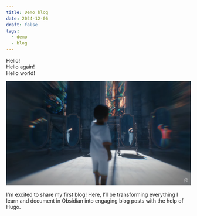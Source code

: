 ```yaml
---
title: Demo blog
date: 2024-12-06
draft: false
tags:
  - demo
  - blog
---
```


Hello!  
Hello again!  
Hello world!  

![Image Description](/images/Screenshot%202024-08-06%20094429.png)
 
I'm excited to share my first blog! Here, I’ll be transforming everything I learn and document in Obsidian into engaging blog posts with the help of Hugo.